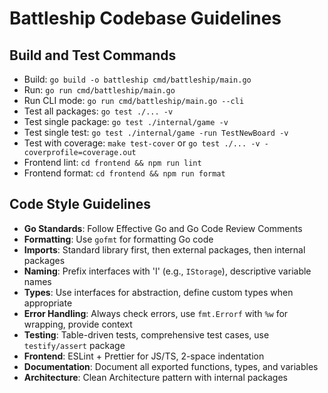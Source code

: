 # Battleship Codebase Guidelines

## Build and Test Commands
- Build: `go build -o battleship cmd/battleship/main.go`
- Run: `go run cmd/battleship/main.go`
- Run CLI mode: `go run cmd/battleship/main.go --cli`
- Test all packages: `go test ./... -v`
- Test single package: `go test ./internal/game -v`
- Test single test: `go test ./internal/game -run TestNewBoard -v`
- Test with coverage: `make test-cover` or `go test ./... -v -coverprofile=coverage.out`
- Frontend lint: `cd frontend && npm run lint`
- Frontend format: `cd frontend && npm run format`

## Code Style Guidelines
- **Go Standards**: Follow Effective Go and Go Code Review Comments
- **Formatting**: Use `gofmt` for formatting Go code
- **Imports**: Standard library first, then external packages, then internal packages
- **Naming**: Prefix interfaces with 'I' (e.g., `IStorage`), descriptive variable names
- **Types**: Use interfaces for abstraction, define custom types when appropriate
- **Error Handling**: Always check errors, use `fmt.Errorf` with `%w` for wrapping, provide context
- **Testing**: Table-driven tests, comprehensive test cases, use `testify/assert` package
- **Frontend**: ESLint + Prettier for JS/TS, 2-space indentation
- **Documentation**: Document all exported functions, types, and variables
- **Architecture**: Clean Architecture pattern with internal packages